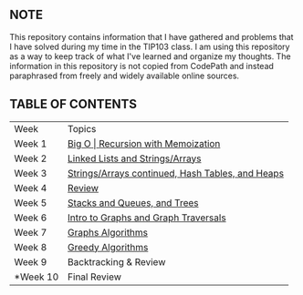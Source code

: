 ## NOTE
This repository contains information that I have gathered and problems that I have solved during my time in the TIP103 class. I am using this repository as a way to keep track of what I've learned and organize my thoughts. The information in this repository is not copied from CodePath and instead paraphrased from freely and widely available online sources. 

## TABLE OF CONTENTS
<table>
  <tr>
    <td>Week</td>
    <td>Topics</td>
  </tr>
  <tr>
    <td>Week 1</td>
    <td><a href="https://github.com/organizedanvrchy/CodePath/tree/main/TIP103/Week%201%20-%20Big%20O%20%7C%20Recursion%20with%20Memoization">Big O | Recursion with Memoization</td>
  </tr>
  <tr>
    <td>Week 2</td>
    <td><a href="https://github.com/organizedanvrchy/CodePath/tree/main/TIP103/Week%202%20-%20Linked%20Lists%20and%20Strings%20%26%20Arrays">Linked Lists and Strings/Arrays</td>
  </tr>
  <tr>
    <td>Week 3</td>
    <td><a href="https://github.com/organizedanvrchy/CodePath/tree/main/TIP103/Week%203%20-%20Strings%20%26%20Arrays%20continued%2C%20Hash%20Tables%2C%20and%20Heaps">Strings/Arrays continued, Hash Tables, and Heaps</td>
  </tr>
  <tr>
    <td>Week 4</td>
    <td><a href="https://github.com/organizedanvrchy/CodePath/tree/main/TIP103/Week%204%20-%20Review">Review</td>
  </tr>
  <tr>
    <td>Week 5</td>
    <td><a href="https://github.com/organizedanvrchy/CodePath/tree/main/TIP103/Week%205%20-%20Stacks%20and%20Queues%2C%20and%20Trees">Stacks and Queues, and Trees</td>
  </tr>
  <tr>
    <td>Week 6</td>
    <td><a href="https://github.com/organizedanvrchy/CodePath/tree/main/TIP103/Week%206%20-%20Intro%20to%20Graphs%20and%20Graph%20Traversals">Intro to Graphs and Graph Traversals</td>
  </tr>
  <tr>
    <td>Week 7</td>
    <td><a href="https://github.com/organizedanvrchy/CodePath/tree/main/TIP103/Week%207%20-%20Graph%20Algorithms">Graphs Algorithms</td>
  </tr>
  <tr>
    <td>Week 8</td>
    <td><a href="https://github.com/organizedanvrchy/CodePath/tree/main/TIP103/Week%208%20-%20Greedy%20Algorithms">Greedy Algorithms</td>
  </tr>
  <tr>
    <td>Week 9</td>
    <td>Backtracking & Review</td>
  </tr>
  <tr>
    <td>*Week 10</td>
    <td>Final Review</td>
  </tr>
</table>
